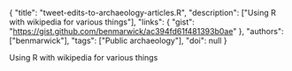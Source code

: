 {
  "title": "tweet-edits-to-archaeology-articles.R",
  "description": ["Using R with wikipedia for various things"],
  "links": {
    "gist": "https://gist.github.com/benmarwick/ac394fd61f481393b0ae"
  },
  "authors": ["benmarwick"],
  "tags": ["Public archaeology"],
  "doi": null
}

<!-- Generated by csv2md.R – do not edit by hand -->

Using R with wikipedia for various things